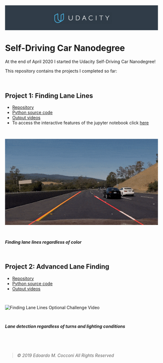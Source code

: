 ![Udacity Banner](Assets/Udacity.png)

# Self-Driving Car Nanodegree

At the end of April 2020 I started the Udacity Self-Driving Car Nanodegree!

This repository contains the projects I completed so far:

<br/>

## Project 1: Finding Lane Lines ##
- [Repository](https://github.com/EdoardoCocconi/Udacity-Self-Driving-Car-Nanodegree/tree/master/Project%202:%20Advanced%20Lane%20Finding)
- [Python source code](https://github.com/EdoardoCocconi/Udacity-Self-Driving-Car-Nanodegree/blob/master/Project%201:%20Finding%20Lane%20Lines/P1.ipynb)
- [Output videos](https://github.com/EdoardoCocconi/Udacity-Self-Driving-Car-Nanodegree/tree/master/Project%201:%20Finding%20Lane%20Lines/test_videos_output)
- To access the interactive features of the jupyter notebook click [here](https://nbviewer.jupyter.org/github/EdoardoCocconi/Udacity-Self-Driving-Car-Nanodegree/blob/master/Project%201%3A%20Finding%20Lane%20Lines/P1.ipynb)

<br/>

![Finding Lane Lines Optional Challenge Video](Assets/FindingLaneLines.gif)

<br/>


***Finding lane lines regardless of color***

<br>

## Project 2: Advanced Lane Finding ##

- [Repository](https://github.com/EdoardoCocconi/Udacity-Self-Driving-Car-Nanodegree/blob/master/Project%201:%20Finding%20Lane%20Lines/)
- [Python source code](https://github.com/EdoardoCocconi/Udacity-Self-Driving-Car-Nanodegree/blob/master/Project%201:%20Finding%20Lane%20Lines/P1.ipynb)
- [Output videos](https://github.com/EdoardoCocconi/Udacity-Self-Driving-Car-Nanodegree/tree/master/Project%201:%20Finding%20Lane%20Lines/test_videos_output)

<br/>

![Finding Lane Lines Optional Challenge Video](Assets/AdvancedLaneLines.gif)

<br/>


***Lane detection regardless of turns and lighting conditions***

<br/>
<br/>
<br/>

> *©  2019  Edoardo  M.  Cocconi  All  Rights  Reserved*
